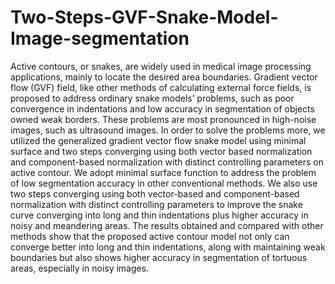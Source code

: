 # Two-Steps-GVF-Snake-Model-Image-segmentation

Active contours, or snakes, are widely used in medical image processing applications, mainly to locate the desired area
boundaries. Gradient vector flow (GVF) field, like other methods of calculating external force fields, is proposed to
address ordinary snake models’ problems, such as poor convergence in indentations and low accuracy in segmentation
of objects owned weak borders. These problems are most pronounced in high-noise images, such as ultrasound
images. In order to solve the problems more, we utilized the generalized gradient vector flow snake model using
minimal surface and two steps converging using both vector based normalization and component-based normalization
with distinct controlling parameters on active contour. We adopt minimal surface function to address the problem of
low segmentation accuracy in other conventional methods. We also use two steps converging using both vector-based
and component-based normalization with distinct controlling parameters to improve the snake curve converging into
long and thin indentations plus higher accuracy in noisy and meandering areas. The results obtained and compared
with other methods show that the proposed active contour model not only can converge better into long and thin
indentations, along with maintaining weak boundaries but also shows higher accuracy in segmentation of tortuous
areas, especially in noisy images.

